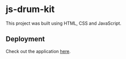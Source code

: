 # js-drum-kit

This project was built using HTML, CSS and JavaScript.

## Deployment

Check out the application [here](https://w-zerita.github.io/js-drum-kit/).
